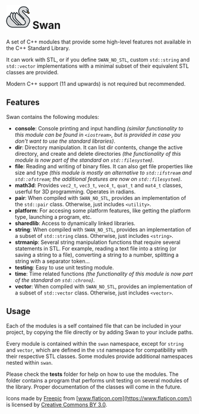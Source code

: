 # ![Swan](logo.png) Swan

A set of C++ modules that provide some high-level features not available in the C++ Standard Library.

It can work with STL, or if you define `SWAN_NO_STL`, custom `std::string` and `std::vector` implementations with a minimal subset of their equivalent STL classes are provided.

Modern C++ support (11 and upwards) is not required but recommended.

## Features

Swan contains the following modules:

* **console**: Console printing and input handling *(similar functionality to this module can be found in `<iostream>`, but is provided in case you don't want to use the standard libraries)*.
* **dir**: Directory manipulation. It can list dir contents, change the active directory, and create and delete directories *(the functionality of this module is now part of the standard on `std::filesystem`)*.
* **file**: Reading and writing of binary files. It can also get file properties like size and type *(this module is mostly an alternative to `std::ifstream` and `std::ofstream`; the additional features are now on `std::filesystem`)*.
* **math3d**: Provides `vec2_t`, `vec3_t`, `vec4_t`, `quat_t` and `mat4_t` classes, userful for 3D programming. Operates in radians.
* **pair**: When compiled with `SWAN_NO_STL`, provides an implementation of the `std::pair` class. Otherwise, just includes `<utility>`.
* **platform**: For accesing some platform features, like getting the platform type, launching a program, etc.
* **sharedlib**: Access to dynamically linked libraries.
* **string**: When compiled with `SWAN_NO_STL`, provides an implementation of a subset of `std::string` class. Otherwise, just includes `<string>`.
* **strmanip**: Several string manipulation functions that require several statements in STL. For example, reading a text file into a string (or saving a string to a file), converting a string to a number, splitting a string with a separator token...
* **testing**: Easy to use unit testing module.
* **time**: Time related functions *(the functionality of this module is now part of the standard on `std::chrono`)*.
* **vector**: When compiled with `SWAN_NO_STL`, provides an implementation of a subset of `std::vector` class. Otherwise, just includes `<vector>`.

## Usage

Each of the modules is a self contained file that can be included in your project, by copying the file directly or by adding Swan to your include paths.

Every module is contained within the `swan` namespace, except for `string` and `vector`, which are defined in the `std` namespace for compatibility with their respective STL classes. Some modules provide additional namespaces nested within `swan`.

Please check the **tests** folder for help on how to use the modules. The folder contains a program that performs unit testing on several modules of the library. Proper documentation of the classes will come in the future.

Icons made by [Freepic](http://www.freepik.com) from [www.flaticon.com](https://www.flaticon.com/) is licensed by [Creative Commons BY 3.0](http://creativecommons.org/licenses/by/3.0/).
